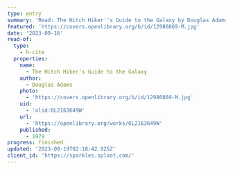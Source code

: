 ```yaml
---
type: entry
summary: 'Read: The Hitch Hiker''s Guide to the Galaxy by Douglas Adams'
featured: 'https://covers.openlibrary.org/b/id/12986869-M.jpg'
date: '2023-09-16'
read-of:
  type:
    - h-cite
  properties:
    name:
      - The Hitch Hiker's Guide to the Galaxy
    author:
      - Douglas Adams
    photo:
      - 'https://covers.openlibrary.org/b/id/12986869-M.jpg'
    uid:
      - 'olid:OL2163649W'
    url:
      - 'https://openlibrary.org/works/OL2163649W'
    published:
      - 1979
progress: finished
updated: '2023-09-19T02:18:42.925Z'
client_id: 'https://sparkles.sploot.com/'
---
```


